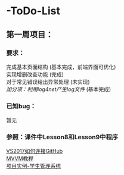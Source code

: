 # -ToDo-List

## 第一周项目：
### 要求：
   完成基本页面结构 (基本完成，前端界面可优化)<br>
   实现增删改查功能 (完成)<br>
   对于常见错误给出异常处理   (未实现)<br>
   *加分项：利用log4net产生log文件*  (基本完成)<br> 
### 已知bug：
   暂无
### 参照：课件中Lesson8和Lesson9中程序
[VS2017如何连接GitHub](https://blog.csdn.net/cc93691810/article/details/85252523)<br>
[MVVM教程](https://www.bilibili.com/video/av29782724?t=6414)<br>
[项目实例-学生管理系统](https://www.bilibili.com/video/av31560751?t=1316)<br>
